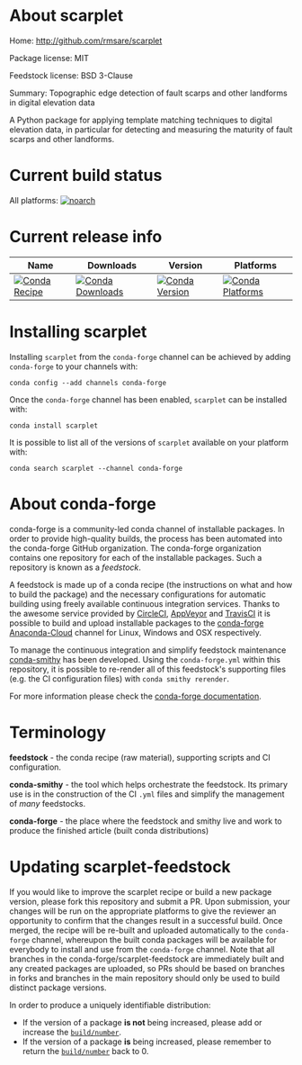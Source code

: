 About scarplet
==============

Home: http://github.com/rmsare/scarplet

Package license: MIT

Feedstock license: BSD 3-Clause

Summary: Topographic edge detection of fault scarps and other landforms in digital elevation data

A Python package for applying template matching techniques to
digital elevation data, in particular for detecting and measuring
the maturity of fault scarps and other landforms.


Current build status
====================

All platforms:
[![noarch](https://img.shields.io/circleci/project/github/conda-forge/scarplet-feedstock/master.svg?label=noarch)](https://circleci.com/gh/conda-forge/scarplet-feedstock)

Current release info
====================

| Name | Downloads | Version | Platforms |
| --- | --- | --- | --- |
| [![Conda Recipe](https://img.shields.io/badge/recipe-scarplet-green.svg)](https://anaconda.org/conda-forge/scarplet) | [![Conda Downloads](https://img.shields.io/conda/dn/conda-forge/scarplet.svg)](https://anaconda.org/conda-forge/scarplet) | [![Conda Version](https://img.shields.io/conda/vn/conda-forge/scarplet.svg)](https://anaconda.org/conda-forge/scarplet) | [![Conda Platforms](https://img.shields.io/conda/pn/conda-forge/scarplet.svg)](https://anaconda.org/conda-forge/scarplet) |

Installing scarplet
===================

Installing `scarplet` from the `conda-forge` channel can be achieved by adding `conda-forge` to your channels with:

```
conda config --add channels conda-forge
```

Once the `conda-forge` channel has been enabled, `scarplet` can be installed with:

```
conda install scarplet
```

It is possible to list all of the versions of `scarplet` available on your platform with:

```
conda search scarplet --channel conda-forge
```


About conda-forge
=================

conda-forge is a community-led conda channel of installable packages.
In order to provide high-quality builds, the process has been automated into the
conda-forge GitHub organization. The conda-forge organization contains one repository
for each of the installable packages. Such a repository is known as a *feedstock*.

A feedstock is made up of a conda recipe (the instructions on what and how to build
the package) and the necessary configurations for automatic building using freely
available continuous integration services. Thanks to the awesome service provided by
[CircleCI](https://circleci.com/), [AppVeyor](https://www.appveyor.com/)
and [TravisCI](https://travis-ci.org/) it is possible to build and upload installable
packages to the [conda-forge](https://anaconda.org/conda-forge)
[Anaconda-Cloud](https://anaconda.org/) channel for Linux, Windows and OSX respectively.

To manage the continuous integration and simplify feedstock maintenance
[conda-smithy](https://github.com/conda-forge/conda-smithy) has been developed.
Using the ``conda-forge.yml`` within this repository, it is possible to re-render all of
this feedstock's supporting files (e.g. the CI configuration files) with ``conda smithy rerender``.

For more information please check the [conda-forge documentation](https://conda-forge.org/docs/).

Terminology
===========

**feedstock** - the conda recipe (raw material), supporting scripts and CI configuration.

**conda-smithy** - the tool which helps orchestrate the feedstock.
                   Its primary use is in the construction of the CI ``.yml`` files
                   and simplify the management of *many* feedstocks.

**conda-forge** - the place where the feedstock and smithy live and work to
                  produce the finished article (built conda distributions)


Updating scarplet-feedstock
===========================

If you would like to improve the scarplet recipe or build a new
package version, please fork this repository and submit a PR. Upon submission,
your changes will be run on the appropriate platforms to give the reviewer an
opportunity to confirm that the changes result in a successful build. Once
merged, the recipe will be re-built and uploaded automatically to the
`conda-forge` channel, whereupon the built conda packages will be available for
everybody to install and use from the `conda-forge` channel.
Note that all branches in the conda-forge/scarplet-feedstock are
immediately built and any created packages are uploaded, so PRs should be based
on branches in forks and branches in the main repository should only be used to
build distinct package versions.

In order to produce a uniquely identifiable distribution:
 * If the version of a package **is not** being increased, please add or increase
   the [``build/number``](https://conda.io/docs/user-guide/tasks/build-packages/define-metadata.html#build-number-and-string).
 * If the version of a package **is** being increased, please remember to return
   the [``build/number``](https://conda.io/docs/user-guide/tasks/build-packages/define-metadata.html#build-number-and-string)
   back to 0.
